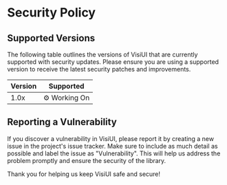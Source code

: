 # Security Policy

## Supported Versions

The following table outlines the versions of VisiUI that are currently supported with security updates. Please ensure you are using a supported version to receive the latest security patches and improvements.

| Version | Supported     |
| ------- | ------------- |
| 1.0x    | ⚙ Working On |

## Reporting a Vulnerability

If you discover a vulnerability in VisiUI, please report it by creating a new issue in the project's issue tracker. Make sure to include as much detail as possible and label the issue as "Vulnerability". This will help us address the problem promptly and ensure the security of the library.

Thank you for helping us keep VisiUI safe and secure!

